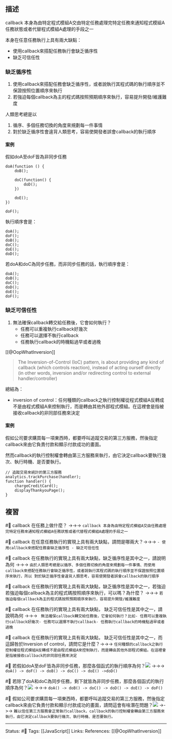 ## 描述


callback 本身為由特定程式模組A交由特定任務處理完特定任務來通知程式模組A任務狀態或者代替程式模組A處理的手段之一

本身在任意任務執行上具有兩大缺點：
- 使用callback來搭配任務執行會缺乏循序性
- 缺乏可信任性


### 缺乏循序性

1. 使用callback來搭配任務會缺乏循序性，或者說執行其程式碼的執行順序並不保證按照位置順序來執行
2. 若強迫每個callback為主的程式碼按照預期順序來執行，容易提升開發/維護難度

人類思考總是以
1. 循序、多個任務切換的角度來規劃每一件事情
2. 對於缺乏循序性會違背人類思考，容易使開發者誤會callback的執行順序


#### 案例
假如doA至doF皆為非同步任務
```
doA(function () {
	doB();

	doC(function() {
		doD();
	})

	doE();
})

doF();
```
執行順序會是：
```
doA();
doF();
doB();
doC();
doE();
doD();
```

若doA和doC為同步任務，而非同步任務的話，執行順序會是：
```
doA();
doB();
doC();
doD();
doE();
doF();
```

### 缺乏可信任性

1. 無法確保callback轉交給任務後，它會如何執行？
	- 任務可以重複執行callback好幾次
	- 任務可以選擇不執行callback
	- 任務執行callback的時機點過早或者過晚

[[@OopWhatInversion]]
> The Inversion-of-Control (IoC) pattern, is about providing any kind of callback (which controls reaction), instead of acting ourself directly (in other words, inversion and/or redirecting control to external handler/controller)



總結為：
- inversion of control：任何種類的callback之執行控制權從程式模組A反轉成不是由程式模組A來控制執行，而是轉由其他外部程式模組。在這裡會是指被接收callback的非同部任務來決定


#### 案例

假如公司要求購買每一項東西時，都要呼叫追蹤交易的第三方服務，然後指定callback來由它負責付款和顯示付款成功的畫面。

然而callback的執行控制權會轉由第三方服務來執行，由它決定callback要執行幾次、執行時機、是否要執行。
```
// 追蹤交易來統計的第三方服務
analytics.trackPurchase(handler);
function handler() {
	chargeCreditCard();
	displayThankyouPage();
}
```


## 複習

#🧠 callback 在任務上做什麼？ ->->-> `callback 本身為由特定程式模組A交由任務處理完特定任務來通知程式模組A任務狀態或者代替程式模組A處理的手段之一`
<!--SR:!2023-03-16,35,250-->

#🧠 callback 在任意任務執行的實現上具有兩大缺點，請問是哪兩大？->->-> `- 使用callback來搭配任務會缺乏循序性 - 缺乏可信任性`
<!--SR:!2023-03-29,41,230-->

#🧠 callback 在任務執行的實現上具有兩大缺點，缺乏循序性是其中之一，請說明為何 ->->-> `由於人類思考總是以循序、多個任務切換的角度來規劃每一件事情、而使用callback來搭配任務執行會缺乏循序性，或者說執行其程式碼的執行順序並不保證按照位置順序來執行，所以 對於缺乏循序性會違背人類思考，容易使開發者誤會callback的執行順序`
<!--SR:!2023-05-25,72,229-->

#🧠 callback 在任務執行的實現上具有兩大缺點，缺乏循序性是其中之一，若強迫若強迫每個callback為主的程式碼按照順序來執行，可以嗎？為什麼？  ->->-> `若強迫每個callback為主的程式碼按照預期順序來執行，容易提升開發/維護難度`
<!--SR:!2023-05-19,73,250-->

#🧠 callback 在任務執行的實現上具有兩大缺點， 缺乏可信任性是其中之一，請說明為何 ->->-> ` 無法確保callback轉交給任務後，它會如何執行？比如- 任務可以重複執行callback好幾次- 任務可以選擇不執行callback- 任務執行callback的時機點過早或者過晚`
<!--SR:!2023-03-14,32,250-->

#🧠 callback 在任務執行的實現上具有兩大缺點， 缺乏可信任性是其中之一，而這歸咎於Inversion of control，請問它是什麼？->->-> `任何種類的callback之執行控制權從程式模組A反轉成不是由程式模組A來控制執行，而是轉由其他外部程式模組。在這裡會是指被接收callback的非同部任務來決定`
<!--SR:!2023-03-13,32,250-->

#🧠 若假如doA至doF皆為非同步任務，那麼各個函式的執行順序為何？![](https://res.cloudinary.com/dqfxgtyoi/image/upload/v1674351614/blog/promise/callback/callback-problem-1_phwg4u.png) ->->-> `doA() -> doF() -> doB() -> doC() -> doE() ->doD()`
<!--SR:!2023-05-06,64,250-->


#🧠 若除了doA和doC為同步任務，剩下就皆為非同步任務，那麼各個函式的執行順序為何？![](https://res.cloudinary.com/dqfxgtyoi/image/upload/v1674351614/blog/promise/callback/callback-problem-1_phwg4u.png) ->->-> `doA() -> doB() -> doC() -> doD() -> doE() -> doF()`
<!--SR:!2023-05-24,78,250-->


#🧠 假如公司要求購買每一項東西時，都要呼叫追蹤交易的第三方服務，然後指定callback來由它負責付款和顯示付款成功的畫面，請問這會有啥潛在問題？![](https://res.cloudinary.com/dqfxgtyoi/image/upload/v1674351614/blog/promise/callback/callback-problem-2_lrqyyv.png) ->->-> `難以信任第三方服務會正常執行callback，callback的執行控制權會轉由第三方服務來執行，由它決定callback要執行幾次、執行時機、是否要執行。`
<!--SR:!2023-05-11,68,250-->



---
Status: #🌱 
Tags:
[[JavaScript]]
Links:
References:
[[@OopWhatInversion]]